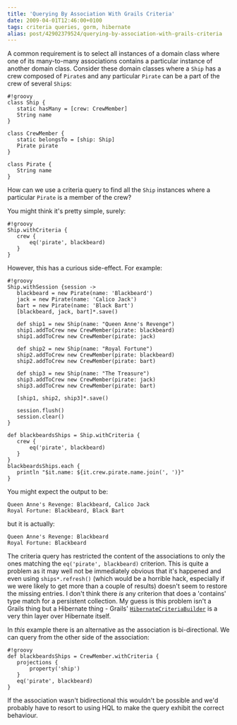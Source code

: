 ```yaml
---
title: 'Querying By Association With Grails Criteria'
date: 2009-04-01T12:46:00+0100
tags: criteria queries, gorm, hibernate
alias: post/42902379524/querying-by-association-with-grails-criteria
---
```


A common requirement is to select all instances of a domain class where one of its many-to-many associations contains a particular instance of another domain class. Consider these domain classes where a `Ship` has a crew composed of `Pirate`s and any particular `Pirate` can be a part of the crew of several `Ship`s:

    #!groovy
    class Ship {
       static hasMany = [crew: CrewMember]
       String name
    }

    class CrewMember {
       static belongsTo = [ship: Ship]
       Pirate pirate
    }

    class Pirate {
       String name
    }

How can we use a criteria query to find all the `Ship` instances where a particular `Pirate` is a member of the crew?

<!-- more -->

You might think it's pretty simple, surely:

    #!groovy
    Ship.withCriteria {
       crew {
           eq('pirate', blackbeard)
       }
    }

However, this has a curious side-effect. For example:

    #!groovy
    Ship.withSession {session ->
       blackbeard = new Pirate(name: 'Blackbeard')
       jack = new Pirate(name: 'Calico Jack')
       bart = new Pirate(name: 'Black Bart')
       [blackbeard, jack, bart]*.save()

       def ship1 = new Ship(name: "Queen Anne's Revenge")
       ship1.addToCrew new CrewMember(pirate: blackbeard)
       ship1.addToCrew new CrewMember(pirate: jack)

       def ship2 = new Ship(name: "Royal Fortune")
       ship2.addToCrew new CrewMember(pirate: blackbeard)
       ship2.addToCrew new CrewMember(pirate: bart)

       def ship3 = new Ship(name: "The Treasure")
       ship3.addToCrew new CrewMember(pirate: jack)
       ship3.addToCrew new CrewMember(pirate: bart)

       [ship1, ship2, ship3]*.save()

       session.flush()
       session.clear()
    }

    def blackbeardsShips = Ship.withCriteria {
       crew {
           eq('pirate', blackbeard)
       }
    }
    blackbeardsShips.each {
       println "$it.name: ${it.crew.pirate.name.join(', ')}"
    }

You might expect the output to be:

    Queen Anne's Revenge: Blackbeard, Calico Jack
    Royal Fortune: Blackbeard, Black Bart

but it is actually:

    Queen Anne's Revenge: Blackbeard
    Royal Fortune: Blackbeard

The criteria query has restricted the content of the associations to only the ones matching the `eq('pirate', blackbeard)` criterion. This is quite a problem as it may well not be immediately obvious that it's happened and even using `ships*.refresh()` (which would be a horrible hack, especially if we were likely to get more than a couple of results) doesn't seem to restore the missing entries. I don't think there _is_ any criterion that does a 'contains' type match for a persistent collection. My guess is this problem isn't a Grails thing but a Hibernate thing - Grails' [`HibernateCriteriaBuilder`][1] is a very thin layer over Hibernate itself.

In _this_ example there is an alternative as the association is bi-directional. We can query from the other side of the association:

    #!groovy
    def blackbeardsShips = CrewMember.withCriteria {
       projections {
           property('ship')
       }
       eq('pirate', blackbeard)
    }

If the association wasn't bidirectional this wouldn't be possible and we'd probably have to resort to using HQL to make the query exhibit the correct behaviour.

[1]: http://grails.org/doc/1.1.x/ref/Domain%20Classes/createCriteria.html

